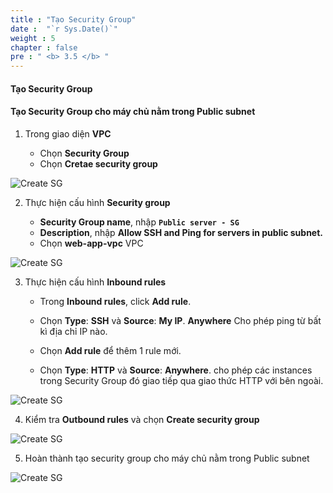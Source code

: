 ```yaml
---
title : "Tạo Security Group"
date :  "`r Sys.Date()`" 
weight : 5 
chapter : false
pre : " <b> 3.5 </b> "
---
```


#### Tạo Security Group

#### Tạo Security Group cho máy chủ nằm trong Public subnet

1. Trong giao diện **VPC**

   - Chọn **Security Group**
   - Chọn **Cretae security group**

![Create SG](/images/2/sg-group/001.png?featherlight=false&width=90pc)

2. Thực hiện cấu hình **Security group**

   - **Security Group name**, nhập **```Public server - SG```**
   - **Description**, nhập **Allow SSH and Ping for servers in public subnet.**
   - Chọn **web-app-vpc** VPC 

![Create SG](/images/2/sg-group/002.png?featherlight=false&width=90pc)

3. Thực hiện cấu hình **Inbound rules**

   - Trong **Inbound rules**, click **Add rule**.

   - Chọn **Type**: **SSH** và **Source**: **My IP**. **Anywhere** Cho phép ping từ bất kì địa chỉ IP nào.

   - Chọn  **Add rule** để thêm 1 rule mới.

   - Chọn **Type**: **HTTP** và **Source**: **Anywhere**. cho phép các instances trong Security Group đó giao tiếp qua giao thức HTTP với bên ngoài.

![Create SG](/images/2/sg-group/003.png?featherlight=false&width=90pc)

4. Kiểm tra **Outbound rules** và chọn **Create security group**

![Create SG](/images/2/sg-group/004.png?featherlight=false&width=90pc)

5. Hoàn thành tạo security group cho máy chủ nằm trong Public subnet

![Create SG](/images/2/sg-group/005.png?featherlight=false&width=90pc)
